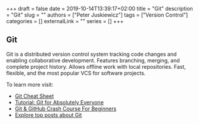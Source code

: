 +++ 
draft = false
date = 2019-10-14T13:39:17+02:00
title = "Git"
description = "Git"
slug = ""
authors = ["Peter Juskiewicz"]
tags = ["Version Control"]
categories = []
externalLink = ""
series = []
+++

## Git

Git is a distributed version control system tracking code changes and enabling collaborative development. Features branching, merging, and complete project history. Allows offline work with local repositories. Fast, flexible, and the most popular VCS for software projects.

To learn more visit:

- [Git Cheat Sheet](https://cs.fyi/guide/git-cheatsheet)
- [Tutorial: Git for Absolutely Everyone](https://thenewstack.io/tutorial-git-for-absolutely-everyone/)
- [Git & GitHub Crash Course For Beginners](https://www.youtube.com/watch?v=SWYqp7iY_Tc)
- [Explore top posts about Git](https://app.daily.dev/tags/git?ref=roadmapsh)
